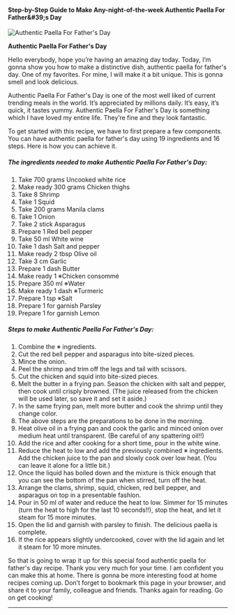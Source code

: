             

#### Step-by-Step Guide to Make Any-night-of-the-week Authentic Paella For Father&amp;#39;s Day

![Authentic Paella For Father's Day](https://img-global.cpcdn.com/recipes/5244604489138176/751x532cq70/authentic-paella-for-fathers-day-recipe-main-photo.jpg)

**Authentic Paella For Father's Day**

Hello everybody, hope you’re having an amazing day today. Today, I’m gonna show you how to make a distinctive dish, authentic paella for father's day. One of my favorites. For mine, I will make it a bit unique. This is gonna smell and look delicious.

Authentic Paella For Father's Day is one of the most well liked of current trending meals in the world. It’s appreciated by millions daily. It’s easy, it’s quick, it tastes yummy. Authentic Paella For Father's Day is something which I have loved my entire life. They’re fine and they look fantastic.

To get started with this recipe, we have to first prepare a few components. You can have authentic paella for father's day using 19 ingredients and 16 steps. Here is how you can achieve it.

##### The ingredients needed to make Authentic Paella For Father's Day:

1.  Take 700 grams Uncooked white rice
2.  Make ready 300 grams Chicken thighs
3.  Take 8 Shrimp
4.  Take 1 Squid
5.  Take 200 grams Manila clams
6.  Take 1 Onion
7.  Take 2 stick Asparagus
8.  Prepare 1 Red bell pepper
9.  Take 50 ml White wine
10.  Take 1 dash Salt and pepper
11.  Make ready 2 tbsp Olive oil
12.  Take 3 cm Garlic
13.  Prepare 1 dash Butter
14.  Make ready 1 ※Chicken consommé
15.  Prepare 350 ml ※Water
16.  Make ready 1 dash ※Turmeric
17.  Prepare 1 tsp ※Salt
18.  Prepare 1 for garnish Parsley
19.  Prepare 1 for garnish Lemon

##### Steps to make Authentic Paella For Father's Day:

1.  Combine the ※ ingredients.
2.  Cut the red bell pepper and asparagus into bite-sized pieces.
3.  Mince the onion.
4.  Peel the shrimp and trim off the legs and tail with scissors.
5.  Cut the chicken and squid into bite-sized pieces.
6.  Melt the butter in a frying pan. Season the chicken with salt and pepper, then cook until crisply browned. (The juice released from the chicken will be used later, so save it and set it aside.)
7.  In the same frying pan, melt more butter and cook the shrimp until they change color.
8.  The above steps are the preparations to be done in the morning.
9.  Heat olive oil in a frying pan and cook the garlic and minced onion over medium heat until transparent. (Be careful of any spattering oil!!)
10.  Add the rice and after cooking for a short time, pour in the white wine.
11.  Reduce the heat to low and add the previously combined ※ ingredients. Add the chicken juice to the pan and slowly cook over low heat. (You can leave it alone for a little bit.)
12.  Once the liquid has boiled down and the mixture is thick enough that you can see the bottom of the pan when stirred, turn off the heat.
13.  Arrange the clams, shrimp, squid, chicken, red bell pepper, and asparagus on top in a presentable fashion.
14.  Pour in 50 ml of water and reduce the heat to low. Simmer for 15 minutes (turn the heat to high for the last 10 seconds!!), stop the heat, and let it steam for 15 more minutes.
15.  Open the lid and garnish with parsley to finish. The delicious paella is complete.
16.  If the rice appears slightly undercooked, cover with the lid again and let it steam for 10 more minutes.

So that is going to wrap it up for this special food authentic paella for father's day recipe. Thank you very much for your time. I am confident you can make this at home. There is gonna be more interesting food at home recipes coming up. Don’t forget to bookmark this page in your browser, and share it to your family, colleague and friends. Thanks again for reading. Go on get cooking!

* * *